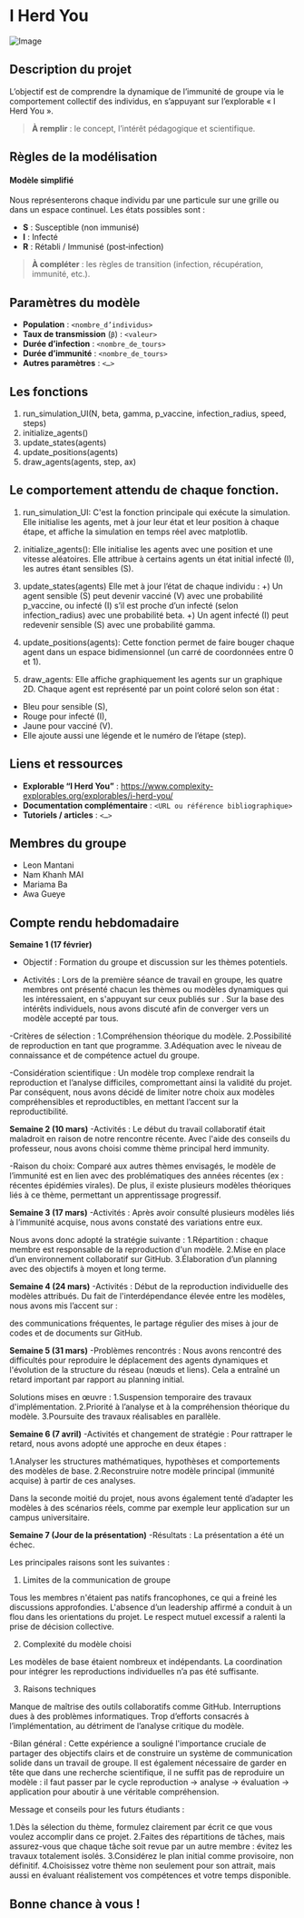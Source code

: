 # I Herd You

![Image](<chemin_ou_URL_de_l’image>)

## Description du projet

L’objectif est de comprendre la dynamique de l’immunité de groupe via le comportement collectif des individus, en s’appuyant sur l’explorable « I Herd You ».  
> **À remplir** : le concept, l’intérêt pédagogique et scientifique.

## Règles de la modélisation

#### Modèle simplifié  
Nous représenterons chaque individu par une particule sur une grille ou dans un espace continuel. Les états possibles sont :  
- **S** : Susceptible (non immunisé)  
- **I** : Infecté  
- **R** : Rétabli / Immunisé (post‐infection)  

> **À compléter** : les règles de transition (infection, récupération, immunité, etc.).

## Paramètres du modèle

- **Population** : `<nombre_d’individus>`  
- **Taux de transmission** (`β`) : `<valeur>`  
- **Durée d’infection** : `<nombre_de_tours>`  
- **Durée d’immunité** : `<nombre_de_tours>`  
- **Autres paramètres** : `<…>`

## Les fonctions
1. run_simulation_UI(N, beta, gamma, p_vaccine, infection_radius, speed, steps)
2. initialize_agents()
3. update_states(agents)
4. update_positions(agents)
5. draw_agents(agents, step, ax)


## Le comportement attendu de chaque fonction.
1. run_simulation_UI: C'est la fonction principale qui exécute la simulation. Elle initialise les agents, met à jour leur état et leur position à chaque étape, et affiche la simulation en temps réel avec matplotlib.

2. initialize_agents(): Elle initialise les agents avec une position et une vitesse aléatoires. Elle attribue à certains agents un état initial infecté (I), les autres étant sensibles (S).

3. update_states(agents)
  Elle met à jour l’état de chaque individu :
    +) Un agent sensible (S) peut devenir vacciné (V) avec une probabilité p_vaccine, ou infecté (I) s’il est proche d’un infecté (selon infection_radius) avec une probabilité beta.
    +) Un agent infecté (I) peut redevenir sensible (S) avec une probabilité gamma.
   
4. update_positions(agents): Cette fonction permet de faire bouger chaque agent dans un espace bidimensionnel (un carré de coordonnées entre 0 et 1).

5. draw_agents: Elle affiche graphiquement les agents sur un graphique 2D. Chaque agent est représenté par un point coloré selon son état :
  - Bleu pour sensible (S),
  - Rouge pour infecté (I),
  - Jaune pour vacciné (V).
  - Elle ajoute aussi une légende et le numéro de l’étape (step).


## Liens et ressources

- **Explorable “I Herd You”** : https://www.complexity-explorables.org/explorables/i-herd-you/  
- **Documentation complémentaire** : `<URL ou référence bibliographique>`  
- **Tutoriels / articles** : `<…>`

## Membres du groupe

- Leon Mantani
- Nam Khanh MAI
- Mariama Ba
- Awa Gueye

## Compte rendu hebdomadaire

**Semaine 1 (17 février)**
- Objectif :
Formation du groupe et discussion sur les thèmes potentiels.

- Activités :
Lors de la première séance de travail en groupe, les quatre membres ont présenté chacun les thèmes ou modèles dynamiques qui les intéressaient, en s'appuyant sur ceux publiés sur <nom du site>.
Sur la base des intérêts individuels, nous avons discuté afin de converger vers un modèle accepté par tous.

-Critères de sélection :
1.Compréhension théorique du modèle.
2.Possibilité de reproduction en tant que programme.
3.Adéquation avec le niveau de connaissance et de compétence actuel du groupe.

-Considération scientifique :
Un modèle trop complexe rendrait la reproduction et l’analyse difficiles, compromettant ainsi la validité du projet.
Par conséquent, nous avons décidé de limiter notre choix aux modèles compréhensibles et reproductibles, en mettant l’accent sur la reproductibilité.

**Semaine 2 (10 mars)**
-Activités :
Le début du travail collaboratif était maladroit en raison de notre rencontre récente.
Avec l'aide des conseils du professeur, nous avons choisi comme thème principal herd immunity.

-Raison du choix:
Comparé aux autres thèmes envisagés, le modèle de l’immunité est en lien avec des problématiques des années récentes (ex : récentes épidémies virales).
De plus, il existe plusieurs modèles théoriques liés à ce thème, permettant un apprentissage progressif.

**Semaine 3 (17 mars)**
-Activités :
Après avoir consulté plusieurs modèles liés à l’immunité acquise, nous avons constaté des variations entre eux.

Nous avons donc adopté la stratégie suivante :
1.Répartition : chaque membre est responsable de la reproduction d'un modèle.
2.Mise en place d’un environnement collaboratif sur GitHub.
3.Élaboration d’un planning avec des objectifs à moyen et long terme.

**Semaine 4 (24 mars)**
-Activités :
Début de la reproduction individuelle des modèles attribués.
Du fait de l'interdépendance élevée entre les modèles, nous avons mis l’accent sur :

des communications fréquentes,
le partage régulier des mises à jour de codes et de documents sur GitHub.

**Semaine 5 (31 mars)**
-Problèmes rencontrés :
Nous avons rencontré des difficultés pour reproduire le déplacement des agents dynamiques et l'évolution de la structure du réseau (nœuds et liens).
Cela a entraîné un retard important par rapport au planning initial.

Solutions mises en œuvre :
1.Suspension temporaire des travaux d'implémentation.
2.Priorité à l’analyse et à la compréhension théorique du modèle.
3.Poursuite des travaux réalisables en parallèle.

**Semaine 6 (7 avril)**
-Activités et changement de stratégie :
Pour rattraper le retard, nous avons adopté une approche en deux étapes :

1.Analyser les structures mathématiques, hypothèses et comportements des modèles de base.
2.Reconstruire notre modèle principal (immunité acquise) à partir de ces analyses.

Dans la seconde moitié du projet, nous avons également tenté d’adapter les modèles à des scénarios réels, comme par exemple leur application sur un campus universitaire.

**Semaine 7 (Jour de la présentation)**
-Résultats :
La présentation a été un échec.

Les principales raisons sont les suivantes :
1. Limites de la communication de groupe

Tous les membres n'étaient pas natifs francophones, ce qui a freiné les discussions approfondies.
L'absence d’un leadership affirmé a conduit à un flou dans les orientations du projet.
Le respect mutuel excessif a ralenti la prise de décision collective.

2. Complexité du modèle choisi

Les modèles de base étaient nombreux et indépendants.
La coordination pour intégrer les reproductions individuelles n’a pas été suffisante.

3. Raisons techniques

Manque de maîtrise des outils collaboratifs comme GitHub.
Interruptions dues à des problèmes informatiques.
Trop d’efforts consacrés à l’implémentation, au détriment de l’analyse critique du modèle.

-Bilan général :
Cette expérience a souligné l'importance cruciale de partager des objectifs clairs et de construire un système de communication solide dans un travail de groupe.
Il est également nécessaire de garder en tête que dans une recherche scientifique, il ne suffit pas de reproduire un modèle : il faut passer par le cycle reproduction → analyse → évaluation → application pour aboutir à une véritable compréhension.

Message et conseils pour les futurs étudiants :

1.Dès la sélection du thème, formulez clairement par écrit ce que vous voulez accomplir dans ce projet.
2.Faites des répartitions de tâches, mais assurez-vous que chaque tâche soit revue par un autre membre : évitez les travaux totalement isolés.
3.Considérez le plan initial comme provisoire, non définitif.
4.Choisissez votre thème non seulement pour son attrait, mais aussi en évaluant réaliste­ment vos compétences et votre temps disponible.

## Bonne chance à vous !
